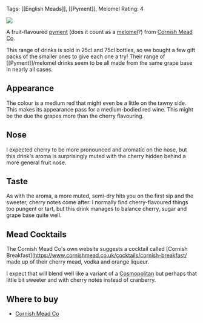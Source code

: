 Tags: [[English Meads]], [[Pyment]], Melomel
Rating: 4

![](https://www.cornishmead.co.uk/wp-content/uploads/2014/05/Cherry-Cornish-Mead-Wine.png)

A fruit-flavoured [pyment](/pyment/) (does it count as a [melomel](/melomel/)?) from [Cornish Mead Co](/cornish-mead-co/).

This range of drinks is sold in 25cl and 75cl bottles, so we bought a few gift packs of the smaller ones to give each one a try! Their range of [[Pyment]]/melomel drinks seem to be all made from the same grape base in nearly all cases.

## Appearance

The colour is a medium red that might even be a little on the tawny side. This makes its appearance pass for a medium-bodied red wine. This might be the due the grapes more than the cherry flavouring. 

## Nose

I expected cherry to be more pronounced and aromatic on the nose, but this drink's aroma is surprisingly muted with the cherry hidden behind a more general fruit nose.

## Taste

As with the aroma, a more muted, semi-dry hits you on the first sip and the sweeter, cherry notes come after. I normally find cherry-flavoured things too pungent or tart, but this drink manages to balance cherry, sugar and grape base quite well.

## Mead Cocktails

The Cornish Mead Co's own website suggests a cocktail called
[Cornish Breakfast](https://www.cornishmead.co.uk/cocktails/cornish-breakfast/ made up of their cherry mead, vodka and orange liqueur.

I expect that will blend well like a variant of a [Cosmopolitan](https://en.wikipedia.org/wiki/Cosmopolitan_(cocktail)) but perhaps that little bit sweeter and with cherry notes instead of cranberry.

## Where to buy

* [Cornish Mead Co](https://www.cornishmead.co.uk/product/cherry-mead/)
